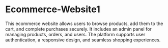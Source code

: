 # Ecommerce-Website1
This ecommerce website allows users to browse products, add them to the cart, and complete purchases securely. It includes an admin panel for managing products, orders, and users. The platform supports user authentication, a responsive design, and seamless shopping experiences.

